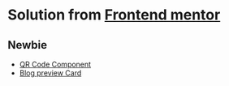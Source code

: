# Solution from [Frontend mentor](https://www.frontendmentor.io/home)

## Newbie

- [QR Code Component](https://pavlaberankova.github.io/frontend-mentor/1.%20Newbie/qr-code-component-main/qr-code-component.html)
- [Blog preview Card](https://pavlaberankova.github.io/frontend-mentor/1.%20Newbie/blog-preview-card-main/blog-preview-card.html)
